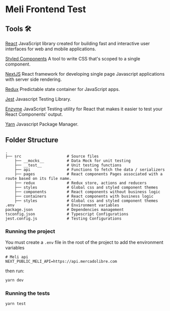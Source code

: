 # Meli Frontend Test

## Tools 🛠️

   [React](https://reactjs.org/)  JavaScript library created for building fast and interactive user interfaces for web and mobile applications.

   [Styled Components](https://styled-components.com/)  A tool to write CSS that's scoped to a single component.

   [NextJS](https://nextjs.org/) React framework for developing single page Javascript applications with server side rendering.

   [Redux](https://redux.js.org/) Predictable state container for JavaScript apps.

   [Jest](https://jestjs.io/) Javascript Testing Library.

   [Enzyme](https://enzymejs.github.io/enzyme/)  JavaScript Testing utility for React that makes it easier to test your React Components' output.

   [Yarn](https://yarnpkg.com/) Javascript Package Manager.

 
## Folder Structure 
    .
    ├── src                    # Source files
        ├── __mocks__          # Data Mock for unit testing
        ├── __test__           # Unit testing functions
        ├── api                # Functions to fetch the data / serializers
        ├── pages              # React components Pages associated with a route based on its file name.
        ├── redux              # Redux store, actions and reducers
        ├── styles             # Global css and styled component themes
        ├── components         # React components without business logic
        ├── containers         # React components with business logic        
        ├── styles             # Global css and styled component themes          
    .env                       # Environment variables
    package.json               # Dependencies management
    tsconfig.json              # Typescript Configurations
    jest.config.js             # Testing Configurations

### Running the project

You must create a `.env` file in the root of the project to add the environment variables

```
# Meli api
NEXT_PUBLIC_MELI_API=https://api.mercadolibre.com
```

then run:

```sh
yarn dev
```
### Running the tests

```sh
yarn test
```

